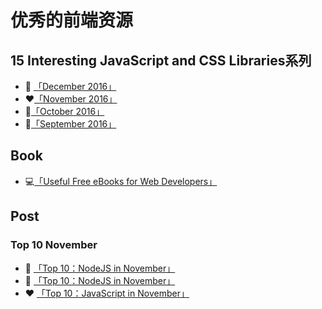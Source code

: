 # 优秀的前端资源

## 15 Interesting JavaScript and CSS Libraries系列
- 🐳 [「December 2016」](https://github.com/sulihuang/frontend-collection/issues/8)
- ❤️[「November 2016」](https://github.com/sulihuang/frontend-collection/issues/1)
- 🐚[「October 2016」](https://github.com/sulihuang/frontend-collection/issues/2)
- 💙[「September 2016」](https://github.com/sulihuang/frontend-collection/issues/5)

## Book

- 💻[「Useful Free eBooks for Web Developers」](https://github.com/sulihuang/frontend-collection/issues/3)

## Post
### Top 10 November 
- 🌹 [「Top 10：NodeJS in November」](https://github.com/sulihuang/frontend-collection/issues/4)
- 🏀 [「Top 10：NodeJS in November」](https://github.com/sulihuang/frontend-collection/issues/6)
- ❤️ [「Top 10：JavaScript in November」](https://github.com/sulihuang/frontend-collection/issues/7)
